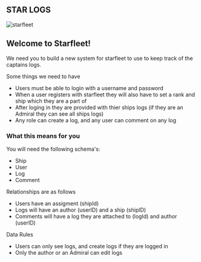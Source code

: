 STAR LOGS
---------



![starfleet](starfleet.png)




## Welcome to Starfleet!

We need you to build a new system for starfleet to use to keep track of the captains logs.

Some things we need to have
  - Users must be able to login with a username and password
  - When a user registers with starfleet they will also have to set a rank and ship which they are a part of
  - After loging in they are provided with thier ships logs (if they are an Admiral they can see all ships logs)
  - Any role can create a log, and any user can comment on any log
  
  
 ### What this means for you
 
 You will need the following schema's:
  - Ship
  - User
  - Log
  - Comment
    
Relationships are as follows
  - Users have an assigment (shipId)
  - Logs will have an author (userID) and a ship (shipID)
  - Comments will have a log they are attached to (logId) and author (userID)
 
Data Rules
  - Users can only see logs, and create logs if they are logged in
  - Only the author or an Admiral can edit logs
